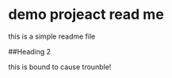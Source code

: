# demo projeact read me

this is a simple readme file

##Heading 2


this is bound to cause trounble!

